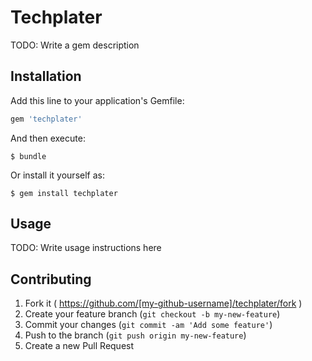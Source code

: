 # Techplater

TODO: Write a gem description

## Installation

Add this line to your application's Gemfile:

```ruby
gem 'techplater'
```

And then execute:

    $ bundle

Or install it yourself as:

    $ gem install techplater

## Usage

TODO: Write usage instructions here

## Contributing

1. Fork it ( https://github.com/[my-github-username]/techplater/fork )
2. Create your feature branch (`git checkout -b my-new-feature`)
3. Commit your changes (`git commit -am 'Add some feature'`)
4. Push to the branch (`git push origin my-new-feature`)
5. Create a new Pull Request
